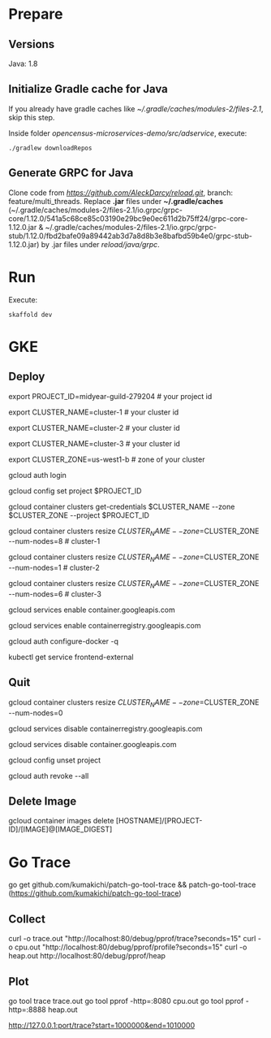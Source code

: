 # Prepare

## Versions
Java: 1.8

## Initialize Gradle cache for Java
If you already have gradle caches like *~/.gradle/caches/modules-2/files-2.1*, skip this step.

Inside folder *opencensus-microservices-demo/src/adservice*, execute:
```shell
./gradlew downloadRepos
```

## Generate GRPC for Java
Clone code from *https://github.com/AleckDarcy/reload.git*, branch: feature/multi_threads.
Replace **.jar** files under **~/.gradle/caches** (~/.gradle/caches/modules-2/files-2.1/io.grpc/grpc-core/1.12.0/541a5c68ce85c03190e29bc9e0ec611d2b75ff24/grpc-core-1.12.0.jar & ~/.gradle/caches/modules-2/files-2.1/io.grpc/grpc-stub/1.12.0/fbd2bafe09a89442ab3d7a8d8b3e8bafbd59b4e0/grpc-stub-1.12.0.jar) by .jar files under *reload/java/grpc*.

# Run
Execute:
```shell
skaffold dev
```


# GKE

## Deploy
export PROJECT_ID=midyear-guild-279204 # your project id

export CLUSTER_NAME=cluster-1 # your cluster id

export CLUSTER_NAME=cluster-2 # your cluster id

export CLUSTER_NAME=cluster-3 # your cluster id

export CLUSTER_ZONE=us-west1-b # zone of your cluster

gcloud auth login

gcloud config set project $PROJECT_ID

gcloud container clusters get-credentials $CLUSTER_NAME --zone $CLUSTER_ZONE --project $PROJECT_ID

gcloud container clusters resize $CLUSTER_NAME --zone=$CLUSTER_ZONE --num-nodes=8 # cluster-1

gcloud container clusters resize $CLUSTER_NAME --zone=$CLUSTER_ZONE --num-nodes=1 # cluster-2

gcloud container clusters resize $CLUSTER_NAME --zone=$CLUSTER_ZONE --num-nodes=6 # cluster-3

gcloud services enable container.googleapis.com

gcloud services enable containerregistry.googleapis.com

gcloud auth configure-docker -q

kubectl get service frontend-external

## Quit

gcloud container clusters resize $CLUSTER_NAME --zone=$CLUSTER_ZONE --num-nodes=0

gcloud services disable containerregistry.googleapis.com

gcloud services disable container.googleapis.com

gcloud config unset project

gcloud auth revoke --all

## Delete Image

gcloud container images delete [HOSTNAME]/[PROJECT-ID]/[IMAGE]@[IMAGE_DIGEST]

# Go Trace

go get github.com/kumakichi/patch-go-tool-trace && patch-go-tool-trace
(https://github.com/kumakichi/patch-go-tool-trace)

## Collect
curl -o trace.out "http://localhost:80/debug/pprof/trace?seconds=15"
curl -o cpu.out "http://localhost:80/debug/pprof/profile?seconds=15"
curl -o heap.out http://localhost:80/debug/pprof/heap

## Plot
go tool trace trace.out
go tool pprof -http=:8080 cpu.out
go tool pprof -http=:8888 heap.out

http://127.0.0.1:port/trace?start=1000000&end=1010000